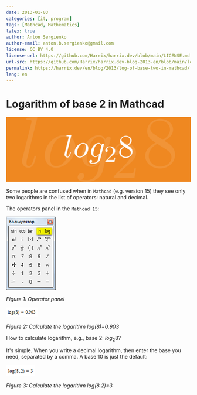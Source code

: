 ```yaml
---
date: 2013-01-03
categories: [it, program]
tags: [Mathcad, Mathematics]
latex: true
author: Anton Sergienko
author-email: anton.b.sergienko@gmail.com
license: CC BY 4.0
license-url: https://github.com/Harrix/harrix.dev/blob/main/LICENSE.md
url-src: https://github.com/Harrix/harrix.dev-blog-2013-en/blob/main/log-of-base-two-in-mathcad/log-of-base-two-in-mathcad.md
permalink: https://harrix.dev/en/blog/2013/log-of-base-two-in-mathcad/
lang: en
---
```


# Logarithm of base 2 in Mathcad

![Featured image](featured-image.svg)

Some people are confused when in `Mathcad` (e.g. version 15) they see only two logarithms in the list of operators: natural and decimal.

The operators panel in the `Mathcad 15`:

![Operator panel](img/panel.png)

_Figure 1: Operator panel_

![Calculate the logarithm log(8)=0.903](img/log-of-eight.png)

_Figure 2: Calculate the logarithm log(8)=0.903_

How to calculate logarithm, e.g., base 2: $log_2 8$?

It's simple. When you write a decimal logarithm, then enter the base you need, separated by a comma. A base 10 is just the default:

![Calculate the logarithm log(8.2)=3](img/log-of-eight-to-base-two.png)

_Figure 3: Calculate the logarithm log(8.2)=3_
